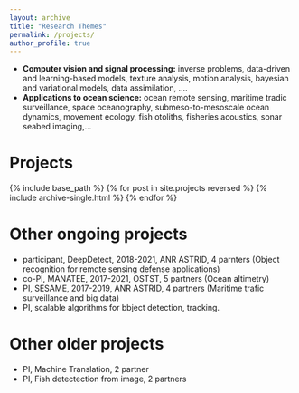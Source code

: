 ```yaml
---
layout: archive
title: "Research Themes"
permalink: /projects/
author_profile: true
---
```


* **Computer vision and signal processing:** inverse problems, data-driven and learning-based models, texture analysis, motion analysis, bayesian and variational models, data assimilation, ....
* **Applications to ocean science:** ocean remote sensing, maritime tradic surveillance, space oceanography, submeso-to-mesoscale ocean dynamics, movement ecology, fish otoliths, fisheries acoustics, sonar seabed imaging,...

Projects
======
{% include base_path %}
{% for post in site.projects reversed %}
  {% include archive-single.html %}
{% endfor %}

Other ongoing projects
======
* participant, DeepDetect, 2018-2021, ANR ASTRID, 4 parnters (Object recognition for remote sensing defense applications)
* co-PI, MANATEE, 2017-2021, OSTST, 5 partners (Ocean altimetry)
* PI, SESAME, 2017-2019, ANR ASTRID, 4 partners (Maritime trafic surveillance and big data)
* PI, scalable algorithms for bbject detection, tracking.

Other older projects
======
* PI, Machine Translation, 2 partner
* PI, Fish detectection from image, 2 partners 
